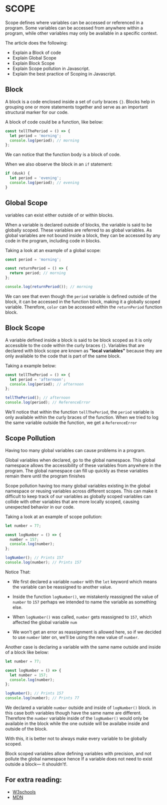 # SCOPE

Scope defines where variables can be accessed or referenced in a program. Some variables can be accessed from anywhere within a program, while other variables may only be available in a specific context.

The article does the following:

- Explain a Block of code
- Explain Global Scope
- Explain Block Scope
- Explain Scope pollution in Javascript.
- Explain the best practice of Scoping in Javascript.

## Block

A block is a code enclosed inside a set of curly braces `{}`. Blocks help in grouping one or more statements together and serve as an important structural marker for our code.

A block of code could be a function, like below:

```js
const tellThePeriod = () => {
  let period = 'morning';
  console.log(period); // morning
};
```

We can notice that the function body is a block of code.

When we also observe the block in an `if` statement:

```js
if (dusk) {
  let period = 'evening';
  console.log(period); // evening
}
```

## Global Scope

variables can exist either outside of or within blocks.

When a variable is declared outside of blocks, the variable is said to be globally scoped. These variables are referred to as global variables. As global variables are not bound inside a block, they can be accessed by any code in the program, including code in blocks.

Taking a look at an example of a global scope:

```js
const period = 'morning';

const returnPeriod = () => {
  return period; // morning
};

console.log(returnPeriod()); // morning
```

We can see that even though the `period` variable is defined outside of the block, it can be accessed in the function block, making it a globally scoped variable.
Therefore, `color` can be accessed within the `returnPeriod` function block.

## Block Scope

A variable defined inside a block is said to be block scoped as it is only accessible to the code within the curly braces `{}`.
Variables that are declared with block scope are known as **"local variables"** because they are only available to the code that is part of the same block.

Taking a example below:

```js
const tellThePeriod = () => {
  let period = 'afternoon';
  console.log(period); // afternoon
};

tellThePeriod(); // afternoon
console.log(period); // ReferenceError
```

We’ll notice that within the function `tellThePeriod`, the `period` variable is only available within the curly braces of the function. When we tried to log the same variable outside the function, we get a `ReferenceError`

## Scope Pollution

Having too many global variables can cause problems in a program.

Global variables when declared, go to the global namespace. This global namespace allows the accessibility of these variables from anywhere in the program. The global namespace can fill up quickly as these variables remain there until the program finishes

Scope pollution having too many global variables existing in the global namespace or reusing variables across different scopes. This can make it difficult to keep track of our variables as globally scoped variables can collide with other variables that are more locally scoped, causing unexpected behavior in our code.

Taking a look at an example of scope pollution:

```js
let number = 77;

const logNumber = () => {
  number = 157;
  console.log(number);
};

logNumber(); // Prints 157
console.log(number); // Prints 157
```

Notice That:

- We first declared a variable `number` with the `let` keyword which means the variable can be reassigned to another value.

- Inside the function `logNumber()`, we mistakenly reassigned the value of `number` to `157` perhaps we intended to name the variable as something else.

- When `logNumber()` was called, `number` gets reassigned to `157`, which affected the global variable `num`

- We won’t get an error as reassignment is allowed here, so if we decided to use `number` later on, we’ll be using the new value of `number`.

Another case is declaring a variable with the same name outside and inside of a block like below:

```js
let number = 77;

const logNumber = () => {
  let number = 157;
  console.log(number);
};

logNumber(); // Prints 157
console.log(number); // Prints 77
```

We declared a variable `number` outside and inside of `logNumber()` block. in this case both variables though have the same name are different. Therefore the `number` variable inside of the `logNumber()` would only be available in the block while the one outside will be availabe inside and outside of the block.

With this, it is better not to always make every variable to be globally scoped.

Block scoped variables allow defining variables with precision, and not pollute the global namespace hence If a variable does not need to exist outside a block— it shouldn’t!.

## For extra reading:

- [W3schools](https://www.w3schools.com/js/js_scope.asp)
- [MDN](https://developer.mozilla.org/en-US/docs/Glossary/Scope)
